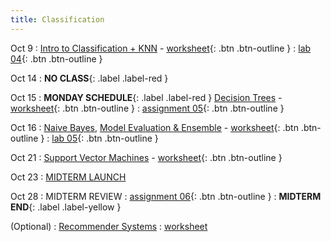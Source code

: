 ```yaml
---
title: Classification
---
```


Oct 9 
: [Intro to Classification + KNN](https://github.com/gallettilance/CS506-Fall2024/raw/main/lecture_09/09_Classification_KNN.pdf) - [worksheet](https://github.com/gallettilance/CS506-Fall2024/blob/main/lecture_09/worksheet_09.ipynb){: .btn .btn-outline } 
  : [lab 04](../labs/lab4){: .btn .btn-outline }

Oct 14
: **NO CLASS**{: .label .label-red } 

Oct 15
: **MONDAY SCHEDULE**{: .label .label-red } [Decision Trees](https://github.com/gallettilance/CS506-Fall2024/raw/main/lecture_10/10_Decision_Trees.pdf) - [worksheet](https://github.com/gallettilance/CS506-Fall2024/blob/main/lecture_10/worksheet_10.ipynb){: .btn .btn-outline }
  : [assignment 05](../assignments/assignment5){: .btn .btn-outline } 

Oct 16 
: [Naive Bayes](https://github.com/gallettilance/CS506-Fall2024/raw/main/lecture_11/11_Naive_Bayes.pdf), [Model Evaluation & Ensemble](https://github.com/gallettilance/CS506-Fall2024/raw/main/lecture_11/11_Model_Evaluation_and_Ensemble_Methods.pdf) - [worksheet](https://github.com/gallettilance/CS506-Fall2024/blob/main/lecture_11/worksheet_11.ipynb){: .btn .btn-outline } 
  : [lab 05](../labs/lab5){: .btn .btn-outline }

Oct 21
: [Support Vector Machines](https://github.com/gallettilance/CS506-Fall2024/raw/main/lecture_12/12_Support_Vector_Machines.pdf) - [worksheet](https://github.com/gallettilance/CS506-Fall2024/blob/main/lecture_12/worksheet_12.ipynb){: .btn .btn-outline } 

Oct 23
: [MIDTERM LAUNCH](#)
 
Oct 28
: MIDTERM REVIEW
  : [assignment 06](../assignments/assignment6){: .btn .btn-outline } 
    : **MIDTERM END**{: .label .label-yellow } 

(Optional)
: [Recommender Systems](https://github.com/gallettilance/CS506-Fall2024/raw/main/lecture_17/17_Recommender_Systems.pdf)
  : [worksheet](https://github.com/gallettilance/CS506-Fall2024/blob/main/lecture_17/worksheet_17.ipynb)
